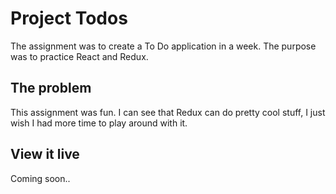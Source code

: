 # Project Todos
The assignment was to create a To Do application in a week. The purpose was to practice React and Redux. 

## The problem
This assignment was fun. I can see that Redux can do pretty cool stuff, I just wish I had more time to play around with it. 

## View it live
Coming soon..
